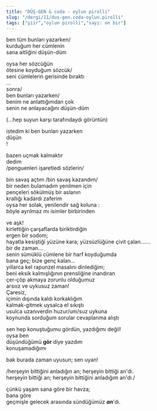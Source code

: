 ```yaml
---
title: "DÜŞ-GEN & coda - oylun pirolli"
slug: "/dergi/11/dus-gen.coda-oylun.pirolli"
tags: ["şiir","oylun pirolli","sayı: on bir"]
---
```


ben tüm bunları yazarken/  
kurduğum her cümlenin  
sana aitliğini düşün-düm

oysa her sözcüğün  
ötesine koyduğum sözcük/  
seni cümlelerin gerisinde bıraktı  
...  
sonra/  
ben bunları yazarken/  
benim ne anlattığımdan çok  
senin ne anlayacağını düşün-düm

(...hep suyun karşı tarafındaydı görüntün)

istedim ki ben bunları yazarken  
düşün  
!

bazen uçmak kalmaktır  
dedim  
/penguenleri işaretledi sözlerin/

bin savaş açtım /bin savaş kazandım/  
bir neden bulamadım yenilmen için  
pençeleri sökülmüş bir aslanın  
krallığı kadardı zaferim  
oysa her solak, yenilendir sağ koluna :  
böyle ayrılmaz mı isimler birbirinden

ve aşk!  
kirlettiğin çarşaflarda biriktirdiğin  
ergen bir sodom;  
hayatla kesiştiği yüzüne kara; yüzsüzlüğüne çivit çalan.......  
bir de zaman...  
senin sümüklü cümlene bir harf koyduğumda  
bana geç; bize genç kalan...  
yıllarca kel rapunzel masalını dinlediğim;  
beni eksik kalmışlığının prensliğine inandıran  
çer-çöp akmaya zorunlu olduğumuz  
arsııız ve uykusuz zaman!  
Çaresiz,  
içimin dışında kaldı korkaklığım  
kalmak-gitmek uysalca el sıkıştı  
usulca uzanıverdin huzur/um/suz uykuna  
koynunda sorduğum sorular cevaplarıma alıştı

sen hep konuştuğumu gördün, yazdığımı değil!  
oysa ben  
düşündüğümü **gör** diye yazdım  
konuşamadığımı

bak burada zaman uyusun; sen uyan!

/herşeyin bittiğini anladığın an; herşeyin bittiği an'dı.  
herşeyin bittiği an; herşeyin bittiğini anladığım an'dı./

çünkü yaşam sana göre bir havza;  
bana göre  
geçmişle gelecek arasında sündüğümüz ***an***'dı.

